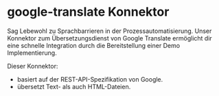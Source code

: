 # google-translate Konnektor

Sag Lebewohl zu Sprachbarrieren in der Prozessautomatisierung. Unser Konnektor zum Übersetzungsdienst von  Google Translate ermöglicht dir eine schnelle Integration durch die Bereitstellung einer Demo Implementierung.

Dieser Konnektor:

- basiert auf der REST-API-Spezifikation von Google.
- übersetzt Text- als auch HTML-Dateien.
